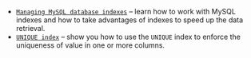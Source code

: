 - [``Managing MySQL database indexes``](http://www.mysqltutorial.org/mysql-create-drop-index.aspx) – learn how to work with MySQL indexes and how to take advantages of indexes to speed up the data retrieval.
- [``UNIQUE index``](http://www.mysqltutorial.org/mysql-unique/) – show you how to use the ``UNIQUE`` index to enforce the uniqueness of value in one or more columns.